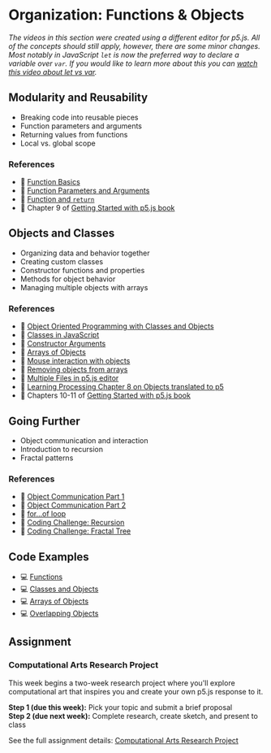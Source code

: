 # Organization: Functions & Objects

_The videos in this section were created using a different editor for p5.js. All of the concepts should still apply, however, there are some minor changes. Most notably in JavaScript `let` is now the preferred way to declare a variable over `var`. If you would like to learn more about this you can [watch this video about let vs var](https://youtu.be/q8SHaDQdul0)._

## Modularity and Reusability

- Breaking code into reusable pieces
- Function parameters and arguments
- Returning values from functions
- Local vs. global scope

### References

- 🎥 [Function Basics](https://thecodingtrain.com/tracks/code-programming-with-p5-js/code/5-functions/1-basics)
- 🎥 [Function Parameters and Arguments](https://thecodingtrain.com/tracks/code-programming-with-p5-js/code/5-functions/2-arguments)
- 🎥 [Function and `return`](https://thecodingtrain.com/tracks/code-programming-with-p5-js/code/5-functions/3-return)
- 📖 Chapter 9 of [Getting Started with p5.js book](https://ebookcentral.proquest.com/lib/nyulibrary-ebooks/detail.action?docID=4333728)

## Objects and Classes

- Organizing data and behavior together
- Creating custom classes
- Constructor functions and properties
- Methods for object behavior
- Managing multiple objects with arrays

### References

- 🎥 [Object Oriented Programming with Classes and Objects](https://thecodingtrain.com/tracks/code-programming-with-p5-js/code/6-objects/1-intro)
- 🎥 [Classes in JavaScript](https://thecodingtrain.com/tracks/code-programming-with-p5-js/code/6-objects/2-classes)
- 🎥 [Constructor Arguments](https://thecodingtrain.com/tracks/code-programming-with-p5-js/code/6-objects/3-constructor)
- 🎥 [Arrays of Objects](https://thecodingtrain.com/tracks/code-programming-with-p5-js/code/7-arrays/3-arrays-objects)
- 🎥 [Mouse interaction with objects](https://thecodingtrain.com/tracks/code-programming-with-p5-js/code/7-arrays/4-mouse-interaction)
- 🎥 [Removing objects from arrays](https://thecodingtrain.com/tracks/code-programming-with-p5-js/code/7-arrays/5-removing-elements)
- 🎥 [Multiple Files in p5.js editor](https://thecodingtrain.com/tracks/code-programming-with-p5-js/code/6-objects/4-editor-js-files)
- 📖 [Learning Processing Chapter 8 on Objects translated to p5](https://shiffman.github.io/Learning-p5.js/ch08.html)
- 📖 Chapters 10-11 of [Getting Started with p5.js book](https://ebookcentral.proquest.com/lib/nyulibrary-ebooks/detail.action?docID=4333728)

## Going Further

- Object communication and interaction
- Introduction to recursion
- Fractal patterns

### References

- 🎥 [Object Communication Part 1](https://thecodingtrain.com/tracks/code-programming-with-p5-js/code/7-arrays/6-object-communication-1)
- 🎥 [Object Communication Part 2](https://thecodingtrain.com/tracks/code-programming-with-p5-js/code/7-arrays/7-object-communication-2)
- 🎥 [for...of loop](https://thecodingtrain.com/tracks/topics-in-native-javascript/js/for-of-loop)
- 🎥 [Coding Challenge: Recursion](https://thecodingtrain.com/challenges/77-recursion)
- 🎥 [Coding Challenge: Fractal Tree](https://thecodingtrain.com/challenges/14-fractal-trees-recursive)

## Code Examples

- 💻 [Functions](https://editor.p5js.org/ima-cc/collections/yCWhEXHSQ)
- 💻 [Classes and Objects](https://editor.p5js.org/ima-cc/collections/knPzweLAc)
- 💻 [Arrays of Objects](https://editor.p5js.org/ima-cc/collections/E7Omlhh62)
- 💻 [Overlapping Objects](https://editor.p5js.org/ima-cc/collections/p1ZqWbOC0)

## Assignment

### Computational Arts Research Project

This week begins a two-week research project where you'll explore computational art that inspires you and create your own p5.js response to it.

**Step 1 (due this week):** Pick your topic and submit a brief proposal  
**Step 2 (due next week):** Complete research, create sketch, and present to class

See the full assignment details: [Computational Arts Research Project](../projects/research/README.md)

